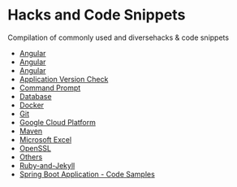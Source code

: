 # Hacks and Code Snippets

Compilation of commonly used and diversehacks & code snippets

- <a href="Angular.md" target="_blank" >Angular</a>
- <a href="/Angular.md" target="_blank" >Angular</a>
- [Angular](Angular.md)
- [Application Version Check](ApplicationVersion.md)
- [Command Prompt](CommandPrompt.md)
- [Database](Database.md)
- [Docker](Docker.md)
- [Git](https://anantharajuc.github.io/Git/)
- [Google Cloud Platform](GoogleCloudPlatform.md)
- [Maven](Maven.md)
- [Microsoft Excel](MicrosoftExcel.md)
- [OpenSSL](OpenSSL.md)
- [Others](Others.md)
- [Ruby-and-Jekyll](Ruby-and-Jekyll.md)
- [Spring Boot Application - Code Samples](SpringBootApplication-CodeSamples.md)

